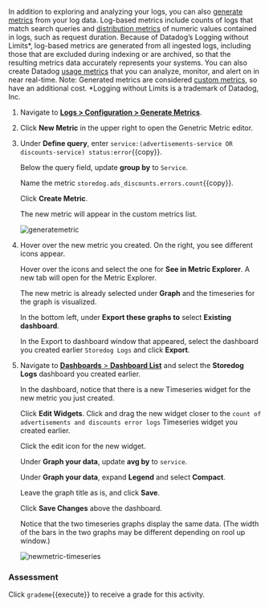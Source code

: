 In addition to exploring and analyzing your logs, you can also <a href="https://docs.datadoghq.com/logs/logs_to_metrics/" target="_blank">generate metrics</a> from your log data. Log-based metrics include counts of logs that match search queries and <a href="https://docs.datadoghq.com/metrics/distributions/#overview" target="_blank">distribution metrics</a> of numeric values contained in logs, such as request duration. Because of Datadog’s Logging without Limits*, log-based metrics are generated from all ingested logs, including those that are excluded during indexing or are archived, so that the resulting metrics data accurately represents your systems. You can also create Datadog <a href="https://docs.datadoghq.com/logs/logs_to_metrics/#recommended-usage-metrics" target="_blank">usage metrics</a> that you can analyze, monitor, and alert on in near real-time. Note: Generated metrics are considered <a href="https://docs.datadoghq.com/developers/metrics/custom_metrics/" target="_blank">custom metrics</a>, so have an additional cost. *Logging without Limits is a trademark of Datadog, Inc.

1. Navigate to <a href="https://app.datadoghq.com/logs/pipelines/generate-metrics" target="_datadog">**Logs > Configuration > Generate Metrics**</a>.

2. Click **New Metric** in the upper right to open the Genetric Metric editor. 

3. Under **Define query**, enter `service:(advertisements-service OR discounts-service) status:error`{{copy}}.

    Below the query field, update **group by** to `Service`.

    Name the metric `storedog.ads_discounts.errors.count`{{copy}}.

    Click **Create Metric**.

    The new metric will appear in the custom metrics list.

    ![generatemetric](monitorlogs/assets/generatemetric.gif)

4. Hover over the new metric you created. On the right, you see different icons appear. 

    Hover over the icons and select the one for **See in Metric Explorer**. A new tab will open for the Metric Explorer.
    
    The new metric is already selected under **Graph** and the timeseries for the graph is visualized.

    In the bottom left, under **Export these graphs to** select **Existing dashboard**. 
    
    In the Export to dashboard window that appeared, select the dashboard you created earlier `Storedog Logs` and click **Export**.

5. Navigate to <a href="https://app.datadoghq.com/dashboard/lists" target="_datadog">**Dashboards** > **Dashboard List**</a> and select the **Storedog Logs** dashboard you created earlier.
    
    In the dashboard, notice that there is a new Timeseries widget for the new metric you just created.

    Click **Edit Widgets**. Click and drag the new widget closer to the `count of advertisements and discounts error logs` Timeseries widget you created earlier.

    Click the edit icon for the new widget.

    Under **Graph your data**, update **avg by** to `service`.

    Under **Graph your data**, expand **Legend** and select **Compact**.

    Leave the graph title as is, and click **Save**.

    Click **Save Changes** above the dashboard.

    Notice that the two timeseries graphs display the same data. (The width of the bars in the two graphs may be different depending on rool up window.)

    ![newmetric-timeseries](monitorlogs/assets/newmetric-timeseries.gif)


### Assessment
Click `grademe`{{execute}} to receive a grade for this activity.